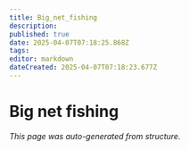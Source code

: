 ```yaml
---
title: Big_net_fishing
description: 
published: true
date: 2025-04-07T07:18:25.868Z
tags: 
editor: markdown
dateCreated: 2025-04-07T07:18:23.677Z
---
```


# Big net fishing

*This page was auto-generated from structure.*